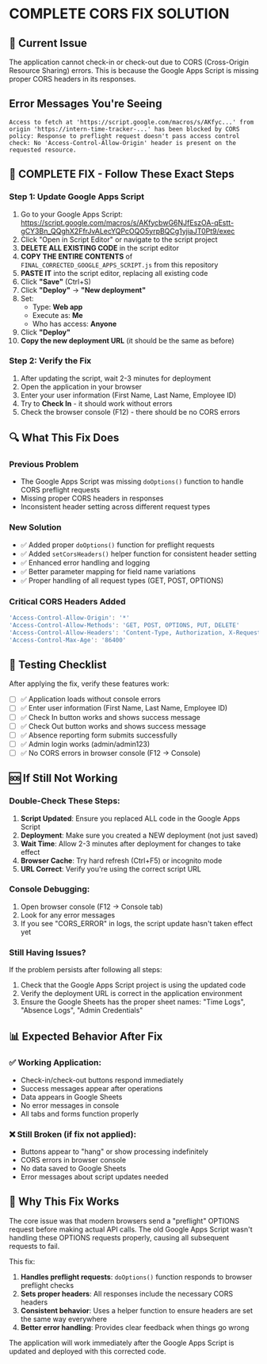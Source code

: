 # COMPLETE CORS FIX SOLUTION

## 🚨 Current Issue
The application cannot check-in or check-out due to CORS (Cross-Origin Resource Sharing) errors. This is because the Google Apps Script is missing proper CORS headers in its responses.

## Error Messages You're Seeing
```
Access to fetch at 'https://script.google.com/macros/s/AKfyc...' from origin 'https://intern-time-tracker-...' has been blocked by CORS policy: Response to preflight request doesn't pass access control check: No 'Access-Control-Allow-Origin' header is present on the requested resource.
```

## 🔧 COMPLETE FIX - Follow These Exact Steps

### Step 1: Update Google Apps Script
1. Go to your Google Apps Script: https://script.google.com/macros/s/AKfycbwG6NJfEszOA-qEstt-gCY3Bn_QQghX2FfrJvALecYQPcOQO5yrpBQCg1yjiaJT0Pt9/exec
2. Click "Open in Script Editor" or navigate to the script project
3. **DELETE ALL EXISTING CODE** in the script editor
4. **COPY THE ENTIRE CONTENTS** of `FINAL_CORRECTED_GOOGLE_APPS_SCRIPT.js` from this repository
5. **PASTE IT** into the script editor, replacing all existing code
6. Click **"Save"** (Ctrl+S)
7. Click **"Deploy"** → **"New deployment"**
8. Set:
   - Type: **Web app**
   - Execute as: **Me**  
   - Who has access: **Anyone**
9. Click **"Deploy"**
10. **Copy the new deployment URL** (it should be the same as before)

### Step 2: Verify the Fix
1. After updating the script, wait 2-3 minutes for deployment
2. Open the application in your browser
3. Enter your user information (First Name, Last Name, Employee ID)
4. Try to **Check In** - it should work without errors
5. Check the browser console (F12) - there should be no CORS errors

## 🔍 What This Fix Does

### Previous Problem
- The Google Apps Script was missing `doOptions()` function to handle CORS preflight requests
- Missing proper CORS headers in responses
- Inconsistent header setting across different request types

### New Solution
- ✅ Added proper `doOptions()` function for preflight requests
- ✅ Added `setCorsHeaders()` helper function for consistent header setting
- ✅ Enhanced error handling and logging
- ✅ Better parameter mapping for field name variations
- ✅ Proper handling of all request types (GET, POST, OPTIONS)

### Critical CORS Headers Added
```javascript
'Access-Control-Allow-Origin': '*'
'Access-Control-Allow-Methods': 'GET, POST, OPTIONS, PUT, DELETE'
'Access-Control-Allow-Headers': 'Content-Type, Authorization, X-Requested-With'
'Access-Control-Max-Age': '86400'
```

## 🧪 Testing Checklist

After applying the fix, verify these features work:

- [ ] ✅ Application loads without console errors
- [ ] ✅ Enter user information (First Name, Last Name, Employee ID)
- [ ] ✅ Check In button works and shows success message
- [ ] ✅ Check Out button works and shows success message
- [ ] ✅ Absence reporting form submits successfully
- [ ] ✅ Admin login works (admin/admin123)
- [ ] ✅ No CORS errors in browser console (F12 → Console)

## 🆘 If Still Not Working

### Double-Check These Steps:
1. **Script Updated**: Ensure you replaced ALL code in the Google Apps Script
2. **Deployment**: Make sure you created a NEW deployment (not just saved)
3. **Wait Time**: Allow 2-3 minutes after deployment for changes to take effect
4. **Browser Cache**: Try hard refresh (Ctrl+F5) or incognito mode
5. **URL Correct**: Verify you're using the correct script URL

### Console Debugging:
1. Open browser console (F12 → Console tab)
2. Look for any error messages
3. If you see "CORS_ERROR" in logs, the script update hasn't taken effect yet

### Still Having Issues?
If the problem persists after following all steps:
1. Check that the Google Apps Script project is using the updated code
2. Verify the deployment URL is correct in the application environment
3. Ensure the Google Sheets has the proper sheet names: "Time Logs", "Absence Logs", "Admin Credentials"

## 📊 Expected Behavior After Fix

### ✅ Working Application:
- Check-in/check-out buttons respond immediately
- Success messages appear after operations
- Data appears in Google Sheets
- No error messages in console
- All tabs and forms function properly

### ❌ Still Broken (if fix not applied):
- Buttons appear to "hang" or show processing indefinitely
- CORS errors in browser console
- No data saved to Google Sheets
- Error messages about script updates needed

## 🎯 Why This Fix Works

The core issue was that modern browsers send a "preflight" OPTIONS request before making actual API calls. The old Google Apps Script wasn't handling these OPTIONS requests properly, causing all subsequent requests to fail.

This fix:
1. **Handles preflight requests**: `doOptions()` function responds to browser preflight checks
2. **Sets proper headers**: All responses include the necessary CORS headers
3. **Consistent behavior**: Uses a helper function to ensure headers are set the same way everywhere
4. **Better error handling**: Provides clear feedback when things go wrong

The application will work immediately after the Google Apps Script is updated and deployed with this corrected code.
